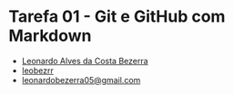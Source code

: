 # Tarefa 01 - Git e GitHub com Markdown
* [Leonardo Alves da Costa Bezerra](https://www.instagram.com/leobezrr_/)
* [leobezrr](https://github.com/Anniellyfs)
* leonardobezerra05@gmail.com